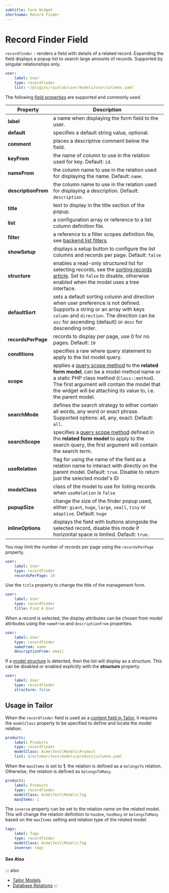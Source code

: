 ```yaml
---
subtitle: Form Widget
shortname: Record Finder
---
```

# Record Finder Field

`recordfinder` - renders a field with details of a related record. Expanding the field displays a popup list to search large amounts of records. Supported by singular relationships only.

```yaml
user:
    label: User
    type: recordfinder
    list: ~/plugins/rainlab/user/models/user/columns.yaml
```

The following [field properties](../form-fields.md) are supported and commonly used.

Property | Description
------------- | -------------
**label** | a name when displaying the form field to the user.
**default** | specifies a default string value, optional.
**comment** | places a descriptive comment below the field.
**keyFrom** | the name of column to use in the relation used for key. Default: `id`.
**nameFrom** | the column name to use in the relation used for displaying the name. Default: `name`.
**descriptionFrom** | the column name to use in the relation used for displaying a description. Default: `description`.
**title** | text to display in the title section of the popup.
**list** | a configuration array or reference to a list column definition file.
**filter** | a reference to a filter scopes definition file, see [backend list filters](../../extend/lists/filters.md).
**showSetup** | displays a setup button to configure the list columns and records per page. Default: `false`
**structure** | enables a read-only structured list for selecting records, see the [sorting records article](../../extend/lists/structures.md). Set to `false` to disable, otherwise enabled when the model uses a tree interface.
**defaultSort** | sets a default sorting column and direction when user preference is not defined. Supports a string or an array with keys `column` and `direction`. The direction can be `asc` for ascending (default) or `desc` for descending order.
**recordsPerPage** | records to display per page, use 0 for no pages. Default: `10`
**conditions** | specifies a raw where query statement to apply to the list model query.
**scope** | applies a [query scope method](../../extend/database/model.md) to the **related form model**, can be a model method name or a static PHP class method (`Class::method`). The first argument will contain the model that the widget will be attaching its value to, i.e. the parent model.
**searchMode** | defines the search strategy to either contain all words, any word or exact phrase. Supported options: all, any, exact. Default: `all`.
**searchScope** | specifies a [query scope method](../../extend/database/model.md) defined in the **related form model** to apply to the search query, the first argument will contain the search term.
**useRelation** | flag for using the name of the field as a relation name to interact with directly on the parent model. Default: `true`. Disable to return just the selected model's ID
**modelClass** | class of the model to use for listing records when `useRelation` is `false`
**popupSize** | change the size of the finder popup used, either: `giant`, `huge`, `large`, `small`, `tiny` or `adaptive`. Default: `huge`
**inlineOptions** | displays the field with buttons alongside the selected record, disable this mode if horizontal space is limited. Default: `true`.

You may limit the number of records per page using the `recordsPerPage` property.

```yaml
user:
    label: User
    type: recordfinder
    recordsPerPage: 10
```

Use the `title` property to change the title of the management form.

```yaml
user:
    label: User
    type: recordfinder
    title: Find A User
```

When a record is selected, the display attributes can be chosen from model attributes using the `nameFrom` and `descriptionFrom` properties.

```yaml
user:
    label: User
    type: recordfinder
    nameFrom: name
    descriptionFrom: email
```

If a [model structure](../../extend/lists/structures.md) is detected, then the list will display as a structure. This can be disabled or enabled explicitly with the **structure** property.

```yaml
user:
    label: User
    type: recordfinder
    structure: false
```

## Usage in Tailor

When the `recordfinder` field is used as a [content field in Tailor](../../cms/tailor/content-fields.md), it requires the `modelClass` property to be specified to define and locate the model relation.

```yaml
products:
    label: Products
    type: recordfinder
    modelClass: Acme\Test\Models\Product
    list: $/october/test/models/product/columns.yaml
```

When the `maxItems` is set to **1**, the relation is defined as a `belongsTo` relation. Otherwise, the relation is defined as `belongsToMany`.

```yaml
products:
    label: Products
    type: recordfinder
    modelClass: Acme\Test\Models\Tag
    maxItems: 1
```

The `inverse` property can be set to the relation name on the related model. This will change the relation definition to `hasOne`, `hasMany` or `belongsToMany` based on the `maxItems` setting and relation type of the related model.

```yaml
tags:
    label: Tags
    type: recordfinder
    modelClass: Acme\Test\Models\Tag
    inverse: tags
```

#### See Also

::: also
* [Tailor Models](../../cms/tailor/models.md)
* [Database Relations](../../extend/database/relations.md)
:::
